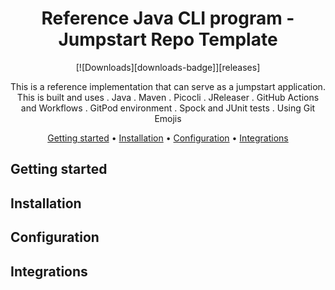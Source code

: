 <!-- markdownlint-configure-file {
  "MD013": {
    "code_blocks": false,
    "tables": false
  },
  "MD033": false,
  "MD041": false
} -->

<div align="center">

# Reference Java CLI program - Jumpstart Repo Template

[![Downloads][downloads-badge]][releases]

This is a reference implementation that can serve as a jumpstart application. This is built and uses
. Java
. Maven
. Picocli
. JReleaser
. GitHub Actions and Workflows
. GitPod environment
. Spock and JUnit tests
. Using Git Emojis

[Getting started](#getting-started) •
[Installation](#installation) •
[Configuration](#configuration) •
[Integrations](#third-party-integrations)

</div>

## Getting started

## Installation

## Configuration

## Integrations

